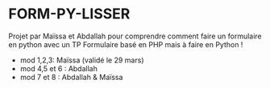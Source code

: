 # FORM-PY-LISSER
Projet par Maïssa et Abdallah pour comprendre comment faire un formulaire en python avec un TP Formulaire basé en PHP mais à faire en Python !

- mod 1,2,3: Maïssa (validé le 29 mars)
- mod 4,5 et 6 : Abdallah
- mod 7 et 8 : Abdallah & Maïssa
